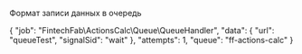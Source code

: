 Формат записи данных в очередь

{
    "job": "FintechFab\\ActionsCalc\\Queue\\QueueHandler",
    "data": {
        "url": "queueTest",
        "signalSid": "wait"
    },
    "attempts": 1,
    "queue": "ff-actions-calc"
}